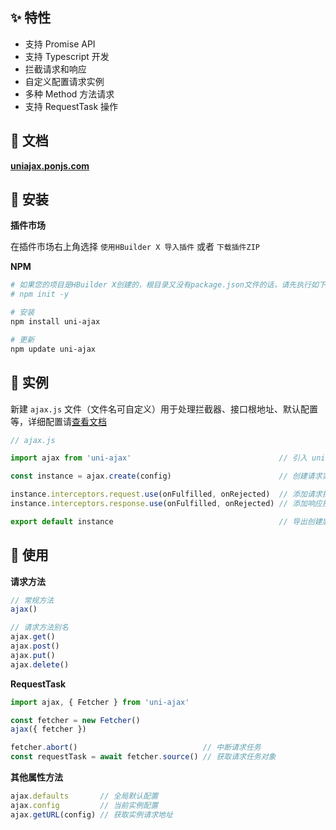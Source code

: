 ## ✨ 特性

- 支持 Promise API
- 支持 Typescript 开发
- 拦截请求和响应
- 自定义配置请求实例
- 多种 Method 方法请求
- 支持 RequestTask 操作

## 🍟 文档

**[uniajax.ponjs.com](https://uniajax.ponjs.com)**

## 🥗 安装

**插件市场**

在插件市场右上角选择 `使用HBuilder X 导入插件` 或者 `下载插件ZIP`

**NPM**

```bash
# 如果您的项目是HBuilder X创建的，根目录又没有package.json文件的话，请先执行如下命令：
# npm init -y

# 安装
npm install uni-ajax

# 更新
npm update uni-ajax
```

## 🥐 实例

新建 `ajax.js` 文件（文件名可自定义）用于处理拦截器、接口根地址、默认配置等，详细配置请[查看文档](https://uniajax.ponjs.com/instance/create.html)

```JavaScript
// ajax.js

import ajax from 'uni-ajax'                                 // 引入 uni-ajax 模块

const instance = ajax.create(config)                        // 创建请求实例

instance.interceptors.request.use(onFulfilled, onRejected)  // 添加请求拦截器
instance.interceptors.response.use(onFulfilled, onRejected) // 添加响应拦截器

export default instance                                     // 导出创建后的实例
```

## 🥪 使用

**请求方法**

```JavaScript
// 常规方法
ajax()

// 请求方法别名
ajax.get()
ajax.post()
ajax.put()
ajax.delete()
```

**RequestTask**

```JavaScript
import ajax, { Fetcher } from 'uni-ajax'

const fetcher = new Fetcher()
ajax({ fetcher })

fetcher.abort()                            // 中断请求任务
const requestTask = await fetcher.source() // 获取请求任务对象
```

**其他属性方法**

```JavaScript
ajax.defaults       // 全局默认配置
ajax.config         // 当前实例配置
ajax.getURL(config) // 获取实例请求地址
```
